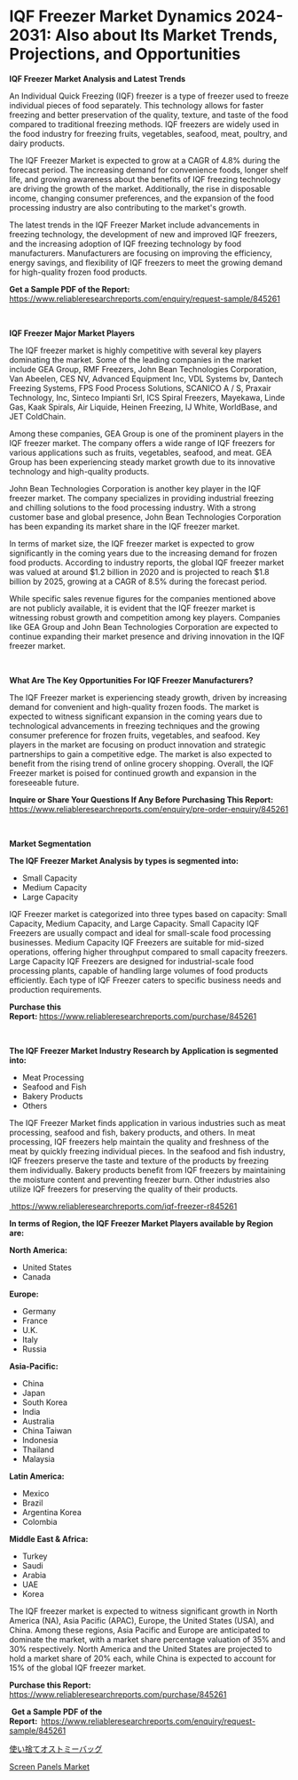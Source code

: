 <p><h1>IQF Freezer Market Dynamics 2024-2031: Also about Its Market Trends, Projections, and Opportunities</h1></p><p><strong>IQF Freezer Market Analysis and Latest Trends</strong></p>
<p><p>An Individual Quick Freezing (IQF) freezer is a type of freezer used to freeze individual pieces of food separately. This technology allows for faster freezing and better preservation of the quality, texture, and taste of the food compared to traditional freezing methods. IQF freezers are widely used in the food industry for freezing fruits, vegetables, seafood, meat, poultry, and dairy products.</p><p>The IQF Freezer Market is expected to grow at a CAGR of 4.8% during the forecast period. The increasing demand for convenience foods, longer shelf life, and growing awareness about the benefits of IQF freezing technology are driving the growth of the market. Additionally, the rise in disposable income, changing consumer preferences, and the expansion of the food processing industry are also contributing to the market's growth.</p><p>The latest trends in the IQF Freezer Market include advancements in freezing technology, the development of new and improved IQF freezers, and the increasing adoption of IQF freezing technology by food manufacturers. Manufacturers are focusing on improving the efficiency, energy savings, and flexibility of IQF freezers to meet the growing demand for high-quality frozen food products.</p></p>
<p><strong>Get a Sample PDF of the Report:&nbsp;</strong> <a href="https://www.reliableresearchreports.com/enquiry/request-sample/845261">https://www.reliableresearchreports.com/enquiry/request-sample/845261</a></p>
<p>&nbsp;</p>
<p><strong>IQF Freezer Major Market Players</strong></p>
<p><p>The IQF freezer market is highly competitive with several key players dominating the market. Some of the leading companies in the market include GEA Group, RMF Freezers, John Bean Technologies Corporation, Van Abeelen, CES NV, Advanced Equipment Inc, VDL Systems bv, Dantech Freezing Systems, FPS Food Process Solutions, SCANICO A / S, Praxair Technology, Inc, Sinteco Impianti Srl, ICS Spiral Freezers, Mayekawa, Linde Gas, Kaak Spirals, Air Liquide, Heinen Freezing, IJ White, WorldBase, and JET ColdChain.</p><p>Among these companies, GEA Group is one of the prominent players in the IQF freezer market. The company offers a wide range of IQF freezers for various applications such as fruits, vegetables, seafood, and meat. GEA Group has been experiencing steady market growth due to its innovative technology and high-quality products.</p><p>John Bean Technologies Corporation is another key player in the IQF freezer market. The company specializes in providing industrial freezing and chilling solutions to the food processing industry. With a strong customer base and global presence, John Bean Technologies Corporation has been expanding its market share in the IQF freezer market.</p><p>In terms of market size, the IQF freezer market is expected to grow significantly in the coming years due to the increasing demand for frozen food products. According to industry reports, the global IQF freezer market was valued at around $1.2 billion in 2020 and is projected to reach $1.8 billion by 2025, growing at a CAGR of 8.5% during the forecast period.</p><p>While specific sales revenue figures for the companies mentioned above are not publicly available, it is evident that the IQF freezer market is witnessing robust growth and competition among key players. Companies like GEA Group and John Bean Technologies Corporation are expected to continue expanding their market presence and driving innovation in the IQF freezer market.</p></p>
<p>&nbsp;</p>
<p><strong>What Are The Key Opportunities For IQF Freezer Manufacturers?</strong></p>
<p><p>The IQF Freezer market is experiencing steady growth, driven by increasing demand for convenient and high-quality frozen foods. The market is expected to witness significant expansion in the coming years due to technological advancements in freezing techniques and the growing consumer preference for frozen fruits, vegetables, and seafood. Key players in the market are focusing on product innovation and strategic partnerships to gain a competitive edge. The market is also expected to benefit from the rising trend of online grocery shopping. Overall, the IQF Freezer market is poised for continued growth and expansion in the foreseeable future.</p></p>
<p><strong>Inquire or Share Your Questions If Any Before Purchasing This Report:</strong> <a href="https://www.reliableresearchreports.com/enquiry/pre-order-enquiry/845261">https://www.reliableresearchreports.com/enquiry/pre-order-enquiry/845261</a></p>
<p>&nbsp;</p>
<p><strong>Market Segmentation</strong></p>
<p><strong>The IQF Freezer Market Analysis by types is segmented into:</strong></p>
<p><ul><li>Small Capacity</li><li>Medium Capacity</li><li>Large Capacity</li></ul></p>
<p><p>IQF Freezer market is categorized into three types based on capacity: Small Capacity, Medium Capacity, and Large Capacity. Small Capacity IQF Freezers are usually compact and ideal for small-scale food processing businesses. Medium Capacity IQF Freezers are suitable for mid-sized operations, offering higher throughput compared to small capacity freezers. Large Capacity IQF Freezers are designed for industrial-scale food processing plants, capable of handling large volumes of food products efficiently. Each type of IQF Freezer caters to specific business needs and production requirements.</p></p>
<p><strong>Purchase this Report:&nbsp;</strong><a href="https://www.reliableresearchreports.com/purchase/845261">https://www.reliableresearchreports.com/purchase/845261</a></p>
<p>&nbsp;</p>
<p><strong>The IQF Freezer Market Industry Research by Application is segmented into:</strong></p>
<p><ul><li>Meat Processing</li><li>Seafood and Fish</li><li>Bakery Products</li><li>Others</li></ul></p>
<p><p>The IQF Freezer Market finds application in various industries such as meat processing, seafood and fish, bakery products, and others. In meat processing, IQF freezers help maintain the quality and freshness of the meat by quickly freezing individual pieces. In the seafood and fish industry, IQF freezers preserve the taste and texture of the products by freezing them individually. Bakery products benefit from IQF freezers by maintaining the moisture content and preventing freezer burn. Other industries also utilize IQF freezers for preserving the quality of their products.</p></p>
<p><a href="https://www.reliableresearchreports.com/iqf-freezer-r845261">&nbsp;https://www.reliableresearchreports.com/iqf-freezer-r845261</a></p>
<p><strong>In terms of Region, the IQF Freezer Market Players available by Region are:</strong></p>
<p>
    <p> <strong> North America: </strong>
        <ul>
            <li>United States</li>
            <li>Canada</li>
        </ul>
        </p> 
    <p> <strong> Europe: </strong>
        <ul>
            <li>Germany</li>
            <li>France</li>
            <li>U.K.</li>
            <li>Italy</li>
            <li>Russia</li>
        </ul>
        </p> 
    <p> <strong> Asia-Pacific: </strong>
        <ul>
            <li>China</li>
            <li>Japan</li>
            <li>South Korea</li>
            <li>India</li>
            <li>Australia</li>
            <li>China Taiwan</li>
            <li>Indonesia</li>
            <li>Thailand</li>
            <li>Malaysia</li>
        </ul>
        </p> 
    <p> <strong> Latin America: </strong>
        <ul>
            <li>Mexico</li>
            <li>Brazil</li>
            <li>Argentina Korea</li>
            <li>Colombia</li>
        </ul>
        </p> 
    <p> <strong> Middle East & Africa: </strong>
        <ul>
            <li>Turkey</li>
            <li>Saudi</li>
            <li>Arabia</li>
            <li>UAE</li>
            <li>Korea</li>
        </ul>
    </p>
    </p>
<p><p>The IQF freezer market is expected to witness significant growth in North America (NA), Asia Pacific (APAC), Europe, the United States (USA), and China. Among these regions, Asia Pacific and Europe are anticipated to dominate the market, with a market share percentage valuation of 35% and 30% respectively. North America and the United States are projected to hold a market share of 20% each, while China is expected to account for 15% of the global IQF freezer market.</p></p>
<p><strong>Purchase this Report: </strong><a href="https://www.reliableresearchreports.com/purchase/845261">https://www.reliableresearchreports.com/purchase/845261</a></p>
<p>&nbsp;<strong>Get a Sample PDF of the Report:&nbsp;&nbsp;</strong><a href="https://www.reliableresearchreports.com/enquiry/request-sample/845261">https://www.reliableresearchreports.com/enquiry/request-sample/845261</a></p>
<p><strong></strong></p>
<p><p><a href="https://github.com/oafhukehf4709715/Market-Research-Report-List-1/blob/main/342928928869.md">使い捨てオストミーバッグ</a></p><p><a href="https://github.com/WillieWoodard/Market-Research-Report-List-4/blob/main/screen-panels-market.md">Screen Panels Market</a></p></p>